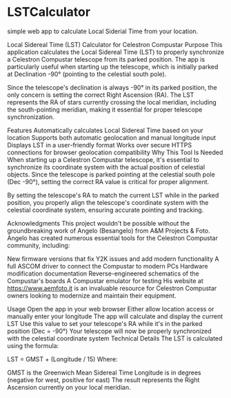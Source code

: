 # LSTCalculator
simple web app to calculate Local Siderial Time from your location. 


Local Sidereal Time (LST) Calculator for Celestron Compustar
Purpose
This application calculates the Local Sidereal Time (LST) to properly synchronize a Celestron Compustar telescope from its parked position. The app is particularly useful when starting up the telescope, which is initially parked at Declination -90° (pointing to the celestial south pole).

Since the telescope's declination is always -90° in its parked position, the only concern is setting the correct Right Ascension (RA). The LST represents the RA of stars currently crossing the local meridian, including the south-pointing meridian, making it essential for proper telescope synchronization.

Features
Automatically calculates Local Sidereal Time based on your location
Supports both automatic geolocation and manual longitude input
Displays LST in a user-friendly format
Works over secure HTTPS connections for browser geolocation compatibility
Why This Tool Is Needed
When starting up a Celestron Compustar telescope, it's essential to synchronize its coordinate system with the actual position of celestial objects. Since the telescope is parked pointing at the celestial south pole (Dec -90°), setting the correct RA value is critical for proper alignment.

By setting the telescope's RA to match the current LST while in the parked position, you properly align the telescope's coordinate system with the celestial coordinate system, ensuring accurate pointing and tracking.

Acknowledgments
This project wouldn't be possible without the groundbreaking work of Angelo (Besangelo) from A&M Projects & Foto. Angelo has created numerous essential tools for the Celestron Compustar community, including:

New firmware versions that fix Y2K issues and add modern functionality
A full ASCOM driver to connect the Compustar to modern PCs
Hardware modification documentation
Reverse-engineered schematics of the Compustar's boards
A Compustar emulator for testing
His website at https://www.aemfoto.it is an invaluable resource for Celestron Compustar owners looking to modernize and maintain their equipment.

Usage
Open the app in your web browser
Either allow location access or manually enter your longitude
The app will calculate and display the current LST
Use this value to set your telescope's RA while it's in the parked position (Dec = -90°)
Your telescope will now be properly synchronized with the celestial coordinate system
Technical Details
The LST is calculated using the formula:

LST = GMST + (Longitude / 15)
Where:

GMST is the Greenwich Mean Sidereal Time
Longitude is in degrees (negative for west, positive for east)
The result represents the Right Ascension currently on your local meridian.
